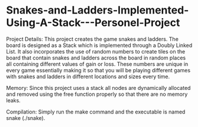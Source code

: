 # Snakes-and-Ladders-Implemented-Using-A-Stack---Personel-Project

Project Details:
This project creates the game snakes and ladders. The board is designed as a Stack which is implemented through a Doubly Linked List. It also incorporates the use of random numbers to create tiles on the board that contain snakes and ladders across the board in random places all containing different values of gain or loss. These numbers are unique in every game essentially making it so that you will be playing different games with snakes and ladders in different locations and sizes every time.

Memory:
Since this project uses a stack all nodes are dynamically allocated and removed using the free function properly so that there are no memory leaks.

Compilation:
Simply run the make command and the executable is named snake (./snake).
